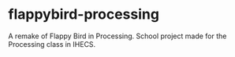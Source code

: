 # flappybird-processing
A remake of Flappy Bird in Processing.
School project made for the Processing class in IHECS.
